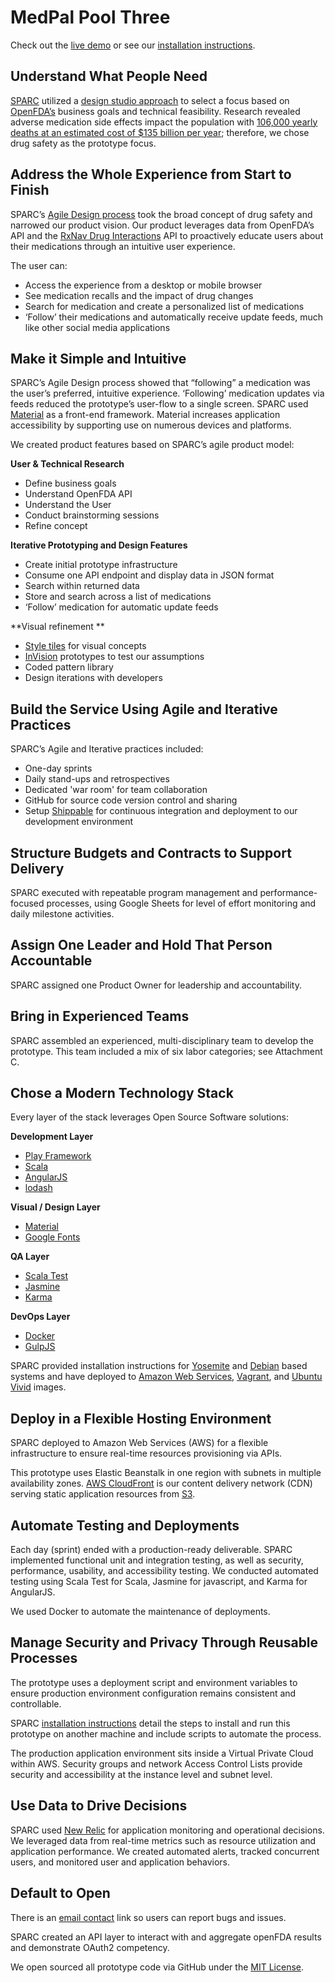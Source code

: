 # MedPal Pool Three

Check out the [live demo](http://medpal.sparcedge.com) or see our [installation instructions](INSTALLATION.md).

## Understand What People Need
[SPARC](http://sparcedge.com) utilized a [design studio approach](https://18f.gsa.gov/2014/09/25/design-studio-onrr/) to select a focus based on [OpenFDA’s](https://open.fda.gov/) business goals and technical feasibility. Research revealed adverse medication side effects impact the population with [106,000 yearly deaths at an estimated cost of $135 billion per year](http://www.fda.gov/Drugs/DevelopmentApprovalProcess/DevelopmentResources/DrugInteractionsLabeling/ucm110632.htm); therefore, we chose drug safety as the prototype focus.

## Address the Whole Experience from Start to Finish

SPARC’s [Agile Design process](http://www.sparcedge.com/what-an-agile-design-process-looks-like/) took the broad concept of drug safety and narrowed our product vision.  Our product leverages data from OpenFDA’s API and the [RxNav Drug Interactions](http://rxnav.nlm.nih.gov/InteractionAPIs.html#) API to proactively educate users about their medications through an intuitive user experience.

The user can:

* Access the experience from a desktop or mobile browser
* See medication recalls and the impact of drug changes
* Search for medication and create a personalized list of medications 
* ‘Follow’ their medications and automatically receive update feeds, much like other social media applications

## Make it Simple and Intuitive

SPARC’s Agile Design process showed that “following” a medication was the user’s preferred, intuitive experience.  ‘Following’ medication updates via feeds reduced the prototype’s user-flow to a single screen. SPARC used [Material](https://material.angularjs.org/latest/#/) as a front-end framework. Material increases application accessibility by supporting use on numerous devices and platforms.

We created product features based on SPARC’s agile product model: 

**User & Technical Research**

* Define business goals 
* Understand OpenFDA API
* Understand the User 
* Conduct brainstorming sessions
* Refine concept

**Iterative Prototyping and Design Features**

* Create initial prototype infrastructure
* Consume one API endpoint and display data in JSON format
* Search within returned data
* Store and search across a list of medications
* ‘Follow’ medication for automatic update feeds

**Visual refinement **

* [Style tiles](http://styletil.es/) for visual concepts
* [InVision](http://www.invisionapp.com/) prototypes to test our assumptions
* Coded pattern library
* Design iterations with developers
 
## Build the Service Using Agile and Iterative Practices

SPARC’s Agile and Iterative practices included:

* One-day sprints 
* Daily stand-ups and retrospectives
* Dedicated 'war room' for team collaboration 
* GitHub for source code version control and sharing
* Setup [Shippable](https://www.shippable.com/) for continuous integration and deployment to our development environment

## Structure Budgets and Contracts to Support Delivery

SPARC executed with repeatable program management and performance-focused processes, using Google Sheets for level of effort monitoring and daily milestone activities. 

## Assign One Leader and Hold That Person Accountable

SPARC assigned one Product Owner for leadership and accountability. 

## Bring in Experienced Teams

SPARC assembled an experienced, multi-disciplinary team to develop the prototype. This team included a mix of six labor categories; see Attachment C.

## Chose a Modern Technology Stack

Every layer of the stack leverages Open Source Software solutions:

**Development Layer**

* [Play Framework](https://www.playframework.com/)
* [Scala](http://www.scala-lang.org/)
* [AngularJS](https://angularjs.org/)
* [lodash](https://lodash.com/)

**Visual / Design Layer**

* [Material](https://material.angularjs.org/latest/#/)
* [Google Fonts](https://www.google.com/fonts)

**QA Layer**

* [Scala Test](http://scalatest.org/)
* [Jasmine](http://jasmine.github.io/)
* [Karma](http://karma-runner.github.io/0.12/index.html)

**DevOps Layer**

* [Docker](https://www.docker.com/)
* [GulpJS](http://gulpjs.com/)

SPARC provided installation instructions for [Yosemite](https://en.wikipedia.org/wiki/OS_X_Yosemite) and [Debian](https://www.debian.org/) based systems and have deployed to [Amazon Web Services](http://aws.amazon.com/), [Vagrant](https://www.vagrantup.com/), and [Ubuntu Vivid](http://releases.ubuntu.com/15.04/) images.

## Deploy in a Flexible Hosting Environment

SPARC deployed to Amazon Web Services (AWS) for a flexible infrastructure to ensure real-time resources provisioning via APIs.

This prototype uses Elastic Beanstalk in one region with subnets in multiple availability zones. [AWS CloudFront](http://aws.amazon.com/cloudfront/) is our content delivery network (CDN) serving static application resources from [S3](http://aws.amazon.com/s3/).

## Automate Testing and Deployments

Each day (sprint) ended with a production-ready deliverable. SPARC implemented functional unit and integration testing, as well as security, performance, usability, and accessibility testing. We conducted automated testing using Scala Test for Scala, Jasmine for javascript, and Karma for AngularJS.

We used Docker to automate the maintenance of deployments. 

## Manage Security and Privacy Through Reusable Processes

The prototype uses a deployment script and environment variables to ensure production environment configuration remains consistent and controllable.

SPARC [installation instructions](INSTALLATION.md) detail the steps to install and run this prototype on another machine and include scripts to automate the process.

The production application environment sits inside a Virtual Private Cloud within AWS. Security groups and network Access Control Lists provide security and accessibility at the instance level and subnet level.

## Use Data to Drive Decisions

SPARC used [New Relic](http://newrelic.com/) for application monitoring and operational decisions.  We leveraged data from real-time metrics such as resource utilization and application performance.  We created automated alerts, tracked concurrent users, and monitored user and application behaviors.

## Default to Open

There is an [email contact](mailto:18f@sparcedge.com) link so users can report bugs and issues.

SPARC created an API layer to interact with and aggregate openFDA results and demonstrate OAuth2 competency.

We open sourced all prototype code via GitHub under the [MIT License](LICENSE.md).
